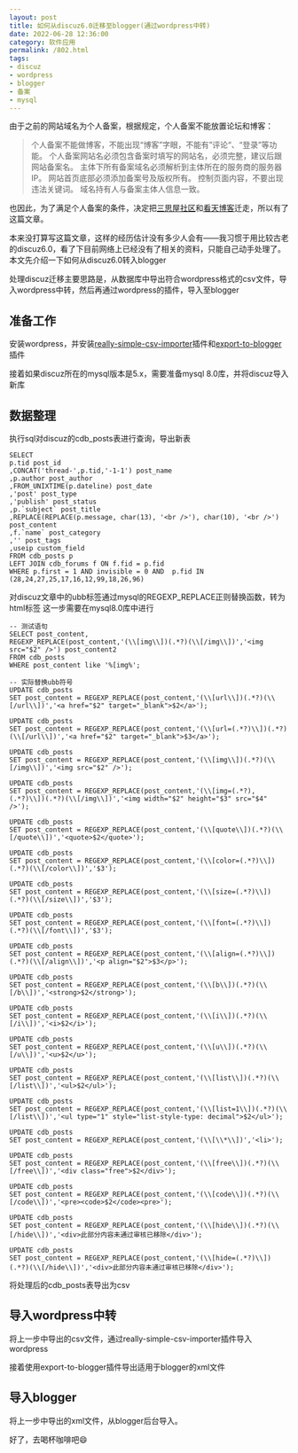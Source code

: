 ```yaml
---
layout: post
title: 如何从discuz6.0迁移至blogger(通过wordpress中转)
date: 2022-06-28 12:36:00
category: 软件应用
permalink: /802.html
tags:
- discuz
- wordpress
- blogger
- 备案
- mysql
---
```


由于之前的网站域名为个人备案，根据规定，个人备案不能放置论坛和博客：

> 个人备案不能做博客，不能出现“博客”字眼，不能有”评论“、“登录”等功能。
> 个人备案网站名必须包含备案时填写的网站名，必须完整，建议后跟网站备案名。
> 主体下所有备案域名必须解析到主体所在的服务商的服务器IP。
> 网站首页底部必须添加备案号及版权所有。
> 控制页面内容，不要出现违法关键词。
> 域名持有人与备案主体人信息一致。

也因此，为了满足个人备案的条件，决定把[三思屋社区](https://3sv.ktsee.net)和[看天博客](https://hi.ktsee.net)迁走，所以有了这篇文章。

本来没打算写这篇文章，这样的经历估计没有多少人会有——我习惯于用比较古老的discuz6.0，看了下目前网络上已经没有了相关的资料，只能自己动手处理了。本文先介绍一下如何从discuz6.0转入blogger

处理discuz迁移主要思路是，从数据库中导出符合wordpress格式的csv文件，导入wordpress中转，然后再通过wordpress的插件，导入至blogger

## 准备工作
安装wordpress，并安装[really-simple-csv-importer](https://wordpress.org/plugins/really-simple-csv-importer/)插件和[export-to-blogger](https://wordpress.org/plugins/export-to-blogger/)插件

接着如果discuz所在的mysql版本是5.x，需要准备mysql 8.0库，并将discuz导入新库

## 数据整理

执行sql对discuz的cdb_posts表进行查询，导出新表
```
SELECT 
p.tid post_id
,CONCAT('thread-',p.tid,'-1-1') post_name
,p.author post_author
,FROM_UNIXTIME(p.dateline) post_date
,'post' post_type
,'publish' post_status
,p.`subject` post_title
,REPLACE(REPLACE(p.message, char(13), '<br />'), char(10), '<br />') post_content
,f.`name` post_category
,'' post_tags
,useip custom_field
FROM cdb_posts p
LEFT JOIN cdb_forums f ON f.fid = p.fid
WHERE p.first = 1 AND invisible = 0 AND  p.fid IN (28,24,27,25,17,16,12,99,18,26,96)
```

对discuz文章中的ubb标签通过mysql的REGEXP_REPLACE正则替换函数，转为html标签
这一步需要在mysql8.0库中进行
```
-- 测试语句
SELECT post_content,
REGEXP_REPLACE(post_content,'(\\[img\\])(.*?)(\\[/img\\])','<img src="$2" />') post_content2
FROM cdb_posts
WHERE post_content like '%[img%';

-- 实际替换ubb符号
UPDATE cdb_posts
SET post_content = REGEXP_REPLACE(post_content,'(\\[url\\])(.*?)(\\[/url\\])','<a href="$2" target="_blank">$2</a>');

UPDATE cdb_posts
SET post_content = REGEXP_REPLACE(post_content,'(\\[url=(.*?)\\])(.*?)(\\[/url\\])','<a href="$2" target="_blank">$3</a>');

UPDATE cdb_posts
SET post_content = REGEXP_REPLACE(post_content,'(\\[img\\])(.*?)(\\[/img\\])','<img src="$2" />');

UPDATE cdb_posts
SET post_content = REGEXP_REPLACE(post_content,'(\\[img=(.*?),(.*?)\\])(.*?)(\\[/img\\])','<img width="$2" height="$3" src="$4" />');

UPDATE cdb_posts
SET post_content = REGEXP_REPLACE(post_content,'(\\[quote\\])(.*?)(\\[/quote\\])','<quote>$2</quote>');

UPDATE cdb_posts
SET post_content = REGEXP_REPLACE(post_content,'(\\[color=(.*?)\\])(.*?)(\\[/color\\])','$3');

UPDATE cdb_posts
SET post_content = REGEXP_REPLACE(post_content,'(\\[size=(.*?)\\])(.*?)(\\[/size\\])','$3');

UPDATE cdb_posts
SET post_content = REGEXP_REPLACE(post_content,'(\\[font=(.*?)\\])(.*?)(\\[/font\\])','$3');

UPDATE cdb_posts
SET post_content = REGEXP_REPLACE(post_content,'(\\[align=(.*?)\\])(.*?)(\\[/align\\])','<p align="$2">$3</p>');

UPDATE cdb_posts
SET post_content = REGEXP_REPLACE(post_content,'(\\[b\\])(.*?)(\\[/b\\])','<strong>$2</strong>');

UPDATE cdb_posts
SET post_content = REGEXP_REPLACE(post_content,'(\\[i\\])(.*?)(\\[/i\\])','<i>$2</i>');

UPDATE cdb_posts
SET post_content = REGEXP_REPLACE(post_content,'(\\[u\\])(.*?)(\\[/u\\])','<u>$2</u>');

UPDATE cdb_posts
SET post_content = REGEXP_REPLACE(post_content,'(\\[list\\])(.*?)(\\[/list\\])','<ul>$2</ul>');

UPDATE cdb_posts
SET post_content = REGEXP_REPLACE(post_content,'(\\[list=1\\])(.*?)(\\[/list\\])','<ul type="1" style="list-style-type: decimal">$2</ul>');

UPDATE cdb_posts
SET post_content = REGEXP_REPLACE(post_content,'(\\[\\*\\])','<li>');

UPDATE cdb_posts
SET post_content = REGEXP_REPLACE(post_content,'(\\[free\\])(.*?)(\\[/free\\])','<div class="free">$2</div>');

UPDATE cdb_posts
SET post_content = REGEXP_REPLACE(post_content,'(\\[code\\])(.*?)(\\[/code\\])','<pre><code>$2</code><pre>');

UPDATE cdb_posts
SET post_content = REGEXP_REPLACE(post_content,'(\\[hide\\])(.*?)(\\[/hide\\])','<div>此部分内容未通过审核已移除</div>');

UPDATE cdb_posts
SET post_content = REGEXP_REPLACE(post_content,'(\\[hide=(.*?)\\])(.*?)(\\[/hide\\])','<div>此部分内容未通过审核已移除</div>');
```

将处理后的cdb_posts表导出为csv

## 导入wordpress中转

将上一步中导出的csv文件，通过really-simple-csv-importer插件导入wordpress

接着使用export-to-blogger插件导出适用于blogger的xml文件

## 导入blogger

将上一步中导出的xml文件，从blogger后台导入。

好了，去喝杯咖啡吧😄